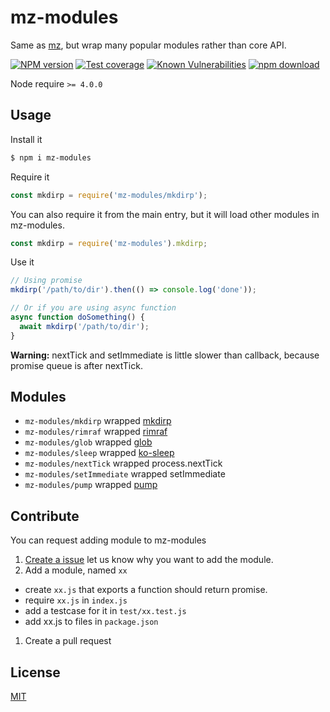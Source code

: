 # mz-modules

Same as [mz], but wrap many popular modules rather than core API.

[![NPM version][npm-image]][npm-url]
[![Test coverage][codecov-image]][codecov-url]
[![Known Vulnerabilities][snyk-image]][snyk-url]
[![npm download][download-image]][download-url]

[npm-image]: https://img.shields.io/npm/v/mz-modules.svg?style=flat-square
[npm-url]: https://npmjs.org/package/mz-modules
[codecov-image]: https://codecov.io/gh/node-modules/mz-modules/branch/master/graph/badge.svg
[codecov-url]: https://codecov.io/gh/node-modules/mz-modules
[snyk-image]: https://snyk.io/test/npm/mz-modules/badge.svg?style=flat-square
[snyk-url]: https://snyk.io/test/npm/mz-modules
[download-image]: https://img.shields.io/npm/dm/mz-modules.svg?style=flat-square
[download-url]: https://npmjs.org/package/mz-modules

Node require `>= 4.0.0`

## Usage

Install it

```bash
$ npm i mz-modules
```

Require it

```js
const mkdirp = require('mz-modules/mkdirp');
```

You can also require it from the main entry, but it will load other modules in mz-modules.

```js
const mkdirp = require('mz-modules').mkdirp;
```

Use it

```js
// Using promise
mkdirp('/path/to/dir').then(() => console.log('done'));

// Or if you are using async function
async function doSomething() {
  await mkdirp('/path/to/dir');
}
```

**Warning:** nextTick and setImmediate is little slower than callback, because promise queue is after nextTick.

## Modules

- `mz-modules/mkdirp` wrapped [mkdirp]
- `mz-modules/rimraf` wrapped [rimraf]
- `mz-modules/glob` wrapped [glob]
- `mz-modules/sleep` wrapped [ko-sleep]
- `mz-modules/nextTick` wrapped process.nextTick
- `mz-modules/setImmediate` wrapped setImmediate
- `mz-modules/pump` wrapped [pump]

## Contribute

You can request adding module to mz-modules

1. [Create a issue](https://github.com/node-modules/mz-modules/issues) let us know why you want to add the module.
1. Add a module, named `xx`
  - create `xx.js` that exports a function should return promise.
  - require `xx.js` in `index.js`
  - add a testcase for it in `test/xx.test.js`
  - add xx.js to files in `package.json`
1. Create a pull request

## License

[MIT](LICENSE)

[mz]: https://github.com/normalize/mz
[mkdirp]: https://github.com/substack/node-mkdirp
[rimraf]: https://github.com/isaacs/rimraf
[ko-sleep]: https://github.com/alsotang/ko-sleep
[glob]: https://github.com/isaacs/node-glob
[pump]: https://github.com/mafintosh/pump

